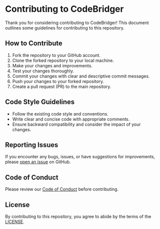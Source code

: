 # Contributing to CodeBridger

Thank you for considering contributing to CodeBridger! This document outlines some guidelines for contributing to this repository.

## How to Contribute

1. Fork the repository to your GitHub account.
2. Clone the forked repository to your local machine.
3. Make your changes and improvements.
4. Test your changes thoroughly.
5. Commit your changes with clear and descriptive commit messages.
6. Push your changes to your forked repository.
7. Create a pull request (PR) to the main repository.

## Code Style Guidelines

- Follow the existing code style and conventions.
- Write clear and concise code with appropriate comments.
- Ensure backward compatibility and consider the impact of your changes.

## Reporting Issues

If you encounter any bugs, issues, or have suggestions for improvements, please [open an issue](../../issues) on GitHub.

## Code of Conduct

Please review our [Code of Conduct](./CODE_OF_CONDUCT.md) before contributing.

## License

By contributing to this repository, you agree to abide by the terms of the [LICENSE](./LICENSE).
